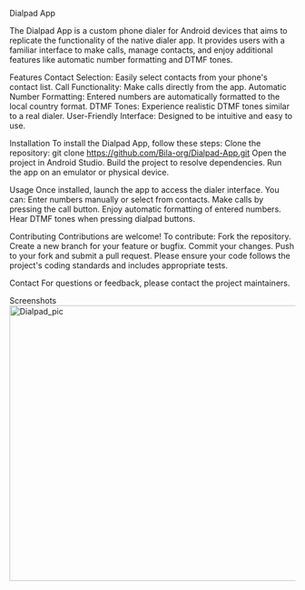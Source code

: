Dialpad App

The Dialpad App is a custom phone dialer for Android devices that aims to replicate the 
functionality of the native dialer app. It provides users with a familiar interface to make calls, 
manage contacts, and enjoy additional features like automatic number formatting and DTMF tones.


Features
Contact Selection: Easily select contacts from your phone's contact list. 
Call Functionality: Make calls directly from the app. 
Automatic Number Formatting: Entered numbers are automatically formatted to the local country 
format. 
DTMF Tones: Experience realistic DTMF tones similar to a real dialer. 
User-Friendly Interface: Designed to be intuitive and easy to use.


Installation
To install the Dialpad App, follow these steps:
Clone the repository: git clone https://github.com/Bila-org/Dialpad-App.git
Open the project in Android Studio. 
Build the project to resolve dependencies. 
Run the app on an emulator or physical device.


Usage
Once installed, launch the app to access the dialer interface. You can:
Enter numbers manually or select from contacts. 
Make calls by pressing the call button. 
Enjoy automatic formatting of entered numbers. 
Hear DTMF tones when pressing dialpad buttons.


Contributing
Contributions are welcome! To contribute:
Fork the repository. 
Create a new branch for your feature or bugfix. 
Commit your changes. 
Push to your fork and submit a pull request. 
Please ensure your code follows the project's coding standards and includes appropriate tests.

Contact
For questions or feedback, please contact the project maintainers.

Screenshots
<img width="657" height="485" alt="Dialpad_pic" src="https://github.com/user-attachments/assets/ddc1216b-8f4f-46e1-9789-1233714d6c05" />


